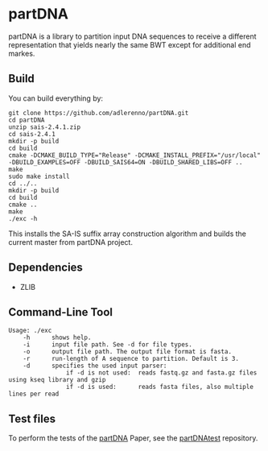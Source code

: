 # partDNA

partDNA is a library to partition input DNA sequences to receive a different representation that yields nearly the same BWT except for additional end markes. 

## Build

You can build everything by:

```
git clone https://github.com/adlerenno/partDNA.git
cd partDNA
unzip sais-2.4.1.zip
cd sais-2.4.1
mkdir -p build
cd build
cmake -DCMAKE_BUILD_TYPE="Release" -DCMAKE_INSTALL_PREFIX="/usr/local" -DBUILD_EXAMPLES=OFF -DBUILD_SAIS64=ON -DBUILD_SHARED_LIBS=OFF ..
make
sudo make install
cd ../..
mkdir -p build
cd build
cmake ..
make
./exc -h
```

This installs the SA-IS suffix array construction algorithm and builds the current master from partDNA project.

## Dependencies

- ZLIB

## Command-Line Tool

```
Usage: ./exc
    -h      shows help.
    -i      input file path. See -d for file types.
    -o      output file path. The output file format is fasta.
    -r      run-length of A sequence to partition. Default is 3.
    -d      specifies the used input parser:
                if -d is not used:  reads fastq.gz and fasta.gz files using kseq library and gzip
                if -d is used:      reads fasta files, also multiple lines per read
```

## Test files

To perform the tests of the [partDNA](https://arxiv.org/abs/2406.10610) Paper, see the [partDNAtest](https://github.com/adlerenno/partDNAtest) repository.
